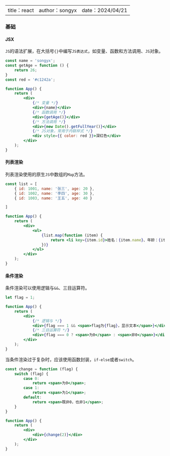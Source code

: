 <table>
    <tr>
        <td>title：react</td>
        <td>author：songyx</td>
        <td>date：2024/04/21</td>
    </tr>
</table>

### 基础

#### JSX

`JS`的语法扩展，在大括号`{}`中编写`JS表达式`，如变量、函数和方法调用、`JS`对象。

```jsx
const name = 'songyx';
const getAge = function () {
    return 26;
}
const red = '#c1242a';

function App() {
    return (
        <div>
            {/* 变量 */}
            <div>{name}</div>
            {/* 函数调用 */}
            <div>{getAge()}</div>
            {/* 方法调用 */}
            <div>{new Date().getFullYear()}</div>
            {/* JS对象，常用于内联样式 */}
            <div style={{ color: red }}>深红色</div>
        </div>
    );
}
```

#### 列表渲染

列表渲染使用的原生`JS`中数组的`Map`方法。

```jsx
const list = [
    { id: 1001, name: '张三', age: 20 },
    { id: 1002, name: '李四', age: 30 },
    { id: 1003, name: '王五', age: 40 }

]

function App() {
    return (
        <div>
            <ul>
                {list.map(function (item) {
                    return <li key={item.id}>姓名：{item.name}、年龄：{item.age}</li>
                })}
            </ul>
        </div>
    );
}
```

#### 条件渲染

条件渲染可以使用逻辑与`&&`、三目运算符。

```jsx
let flag = 1;

function App() {
    return (
        <div>
            {/* 逻辑与 */}
            <div>{flag === 1 && <span>flag为{flag}，显示文本</span>}</div>
            {/* 三目运算符 */}
            <div>{flag === 0 ? <span>为0</span> : <span>非0</span>}</div>
        </div>
    );
}
```

当条件渲染过于复杂时，应该使用函数封装，`if-else`或者`switch`。

```jsx
const change = function (flag) {
    switch (flag) {
        case 0:
            return <span>为0</span>;
        case 1:
            return <span>为1</span>;
        default:
            return <span>既非0，也非1</span>;
    }
}

function App() {
    return (
        <div>
            <div>{change(2)}</div>
        </div>
    );
}
```